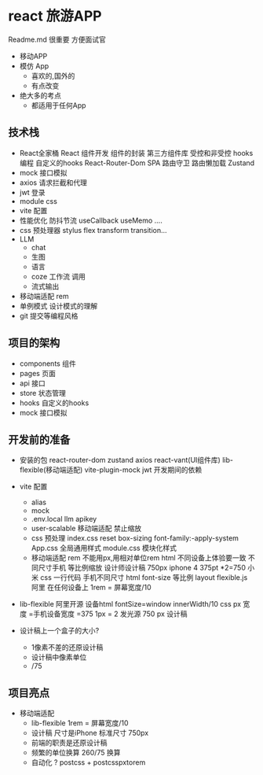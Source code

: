# react 旅游APP
Readme.md 很重要 方便面试官
- 移动APP 
- 模仿 App 
  - 喜欢的,国外的
  - 有点改变 
- 绝大多的考点 
  - 都适用于任何App

## 技术栈
- React全家桶
   React 组件开发
   组件的封装 
   第三方组件库
   受控和非受控
   hooks编程 自定义的hooks
   React-Router-Dom
      SPA 
      路由守卫
      路由懒加载
   Zustand
- mock 接口模拟
- axios 请求拦截和代理
- jwt 登录
- module css
- vite 配置
- 性能优化
  防抖节流
  useCallback useMemo ....
- css 预处理器  stylus 
   flex  transform  transition...
- LLM 
  - chat
  - 生图
  - 语言
  -  coze 工作流 调用
  - 流式输出
- 移动端适配 
   rem  
- 单例模式 设计模式的理解
- git 提交等编程风格
## 项目的架构 
- components 组件
- pages 页面
- api 接口
- store 状态管理
- hooks 自定义的hooks
- mock 接口模拟

## 开发前的准备
- 安装的包
  react-router-dom zustand axios react-vant(UI组件库)  lib-flexible(移动端适配)
  vite-plugin-mock jwt    开发期间的依赖

- vite 配置
  - alias 
  - mock
  -  .env.local 
   llm apikey 
  - user-scalable  移动端适配 禁止缩放
  - css 预处理 
     index.css reset 
     box-sizing font-family:-apply-system
     App.css 全局通用样式
     module.css  模块化样式
  - 移动端适配 rem 
     不能用px,用相对单位rem html 
     不同设备上体验要一致 
     不同尺寸手机 等比例缩放 
     设计师设计稿 750px iphone 4  375pt *2=750
     小米
     css 一行代码  手机不同尺寸 html font-size  等比例
     layout 
     flexible.js 阿里 在任何设备上
     1rem  = 屏幕宽度/10
- lib-flexible
   阿里开源 
   设备html fontSize=window
   innerWidth/10
   css px 宽度 =手机设备宽度 =375
   1px = 2 发光源
   750 px 设计稿

- 设计稿上一个盒子的大小? 
  - 1像素不差的还原设计稿
  - 设计稿中像素单位
  - /75 

## 项目亮点
- 移动端适配
  - lib-flexible  1rem = 屏幕宽度/10
  - 设计稿 尺寸是iPhone 标准尺寸 750px 
  - 前端的职责是还原设计稿
  - 频繁的单位换算 260/75 换算
  - 自动化 ? 
     postcss + postcsspxtorem